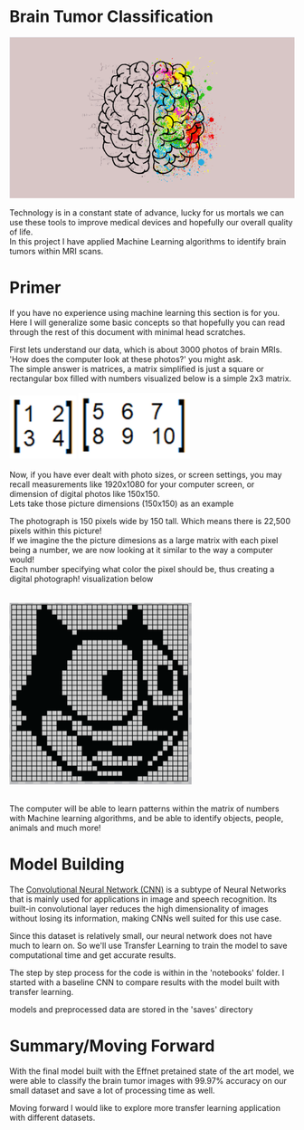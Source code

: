 # Brain Tumor Classification

![](data/photos/brain_pic.png)

Technology is in a constant state of advance, lucky for us mortals we can use these tools to improve medical devices and hopefully our overall quality of life. <br>
In this project I have applied Machine Learning algorithms to identify brain tumors within MRI scans.

# Primer

If you have no experience using machine learning this section is for you. Here I will generalize some basic concepts so that hopefully you can read through the 
rest of this document with minimal head scratches.

First lets understand our data, which is about 3000 photos of brain MRIs. <br>
'How does the computer look at these photos?' you might ask. <br>
The simple answer is matrices, a matrix simplified is just a square or rectangular box filled with numbers visualized below is a simple 2x3 matrix. <br>
<br>
![](data/photos/2x2.png)
![](data/photos/2x3.png)
<br>
<br>
Now, if you have ever dealt with photo sizes, or screen settings, you may recall measurements like 1920x1080 for your computer screen, or dimension of 
digital photos like 150x150. <br> 
Lets take those picture dimensions (150x150) as an example

The photograph is 150 pixels wide by 150 tall. Which means there is 22,500 pixels within this picture! <br>
If we imagine the the picture dimesions as a large matrix with each pixel being a number, we are now looking at it similar to the way a computer would! <br>
Each number specifying what color the pixel should be, thus creating a digital photograph! visualization below <br>\
<br>
![](data/photos/image_matrix.png)

<br>
The computer will be able to learn patterns within the matrix of numbers with Machine learning algorithms,
and be able to identify objects, people, animals and much more!

# Model Building

The [Convolutional Neural Network (CNN)](https://towardsdatascience.com/a-comprehensive-guide-to-convolutional-neural-networks-the-eli5-way-3bd2b1164a53) is a subtype of Neural Networks that is mainly used for applications in image and speech recognition. 
Its built-in convolutional layer reduces the high dimensionality of images without losing its information, making CNNs well suited for this use case.

Since this dataset is relatively small, our neural network does not have much to learn on.
So we'll use Transfer Learning to train the model to save computational time and get accurate results.

The step by step process for the code is within in the 'notebooks' folder.
I started with a baseline CNN to compare results with the model built with transfer learning.

models and preprocessed data are stored in the 'saves' directory

# Summary/Moving Forward

With the final model built with the Effnet pretained state of the art model, we were able to classify the brain tumor images with 99.97% accuracy on our small dataset and save a lot of processing time as well.

Moving forward I would like to explore more transfer learning application with different datasets. 








